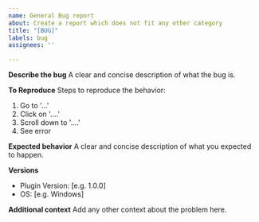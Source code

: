 ```yaml
---
name: General Bug report
about: Create a report which does not fit any other category
title: "[BUG]"
labels: bug
assignees: ''

---
```


**Describe the bug**
A clear and concise description of what the bug is.

**To Reproduce**
Steps to reproduce the behavior:
1. Go to '...'
2. Click on '....'
3. Scroll down to '....'
4. See error

**Expected behavior**
A clear and concise description of what you expected to happen.

**Versions**
 - Plugin Version: [e.g. 1.0.0]
 - OS: [e.g. Windows]

**Additional context**
Add any other context about the problem here.
